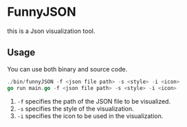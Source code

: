 # FunnyJSON

this is a Json visualization tool.

## Usage

You can use both binary and source code. 

```go
./bin/funnyJSON -f <json file path> -s <style> -i <icon>
go run main.go -f <json file path> -s <style> -i <icon>
```

1. `-f` specifies the path of the JSON file to be visualized.
2. `-s` specifies the style of the visualization.
3. `-i` specifies the icon to be used in the visualization.

